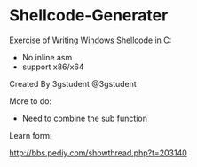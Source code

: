 # Shellcode-Generater

Exercise of Writing Windows Shellcode in C:

- No inline asm
- support x86/x64

Created By 3gstudent @3gstudent

More to do:

- Need  to combine the sub function

Learn form:

http://bbs.pediy.com/showthread.php?t=203140

